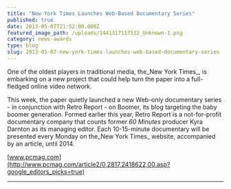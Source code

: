 ```yaml
---
title: "New York Times Launches Web-Based Documentary Series"
published: true
date: 2013-05-07T21:52:00.000Z
featured_image_path: /uploads/1441317117532_Unknown-1.png
category: news-awards
type: blog
slug: 2013-05-07-new-york-times-launches-web-based-documentary-series
---
```


One of the oldest players in traditional media, the_New York Times_, is embarking on a new project that could help turn the paper into a full-fledged online video network.

This week, the paper quietly launched a new Web-only documentary series - in conjunction with Retro Report - on Boomer, its blog targeting the baby boomer generation. Formed earlier this year, Retro Report is a not-for-profit documentary company that counts former _60 Minutes_ producer Kyra Darnton as its managing editor. Each 10-15-minute documentary will be presented every Monday on the_New York Times_ website, accompanied by an article, until 2014.

[www.pcmag.com](http://www.pcmag.com/article2/0,2817,2418622,00.asp?google_editors_picks=true)

---
